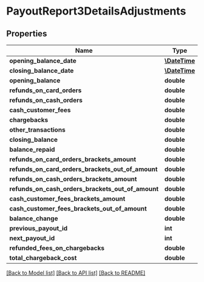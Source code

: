 # PayoutReport3DetailsAdjustments

## Properties
Name | Type | Description | Notes
------------ | ------------- | ------------- | -------------
**opening_balance_date** | [**\DateTime**](\DateTime.md) |  | [optional] 
**closing_balance_date** | [**\DateTime**](\DateTime.md) |  | [optional] 
**opening_balance** | **double** |  | [optional] 
**refunds_on_card_orders** | **double** |  | [optional] 
**refunds_on_cash_orders** | **double** |  | [optional] 
**cash_customer_fees** | **double** |  | [optional] 
**chargebacks** | **double** |  | [optional] 
**other_transactions** | **double** |  | [optional] 
**closing_balance** | **double** |  | [optional] 
**balance_repaid** | **double** |  | [optional] 
**refunds_on_card_orders_brackets_amount** | **double** |  | [optional] 
**refunds_on_card_orders_brackets_out_of_amount** | **double** |  | [optional] 
**refunds_on_cash_orders_brackets_amount** | **double** |  | [optional] 
**refunds_on_cash_orders_brackets_out_of_amount** | **double** |  | [optional] 
**cash_customer_fees_brackets_amount** | **double** |  | [optional] 
**cash_customer_fees_brackets_out_of_amount** | **double** |  | [optional] 
**balance_change** | **double** |  | [optional] 
**previous_payout_id** | **int** |  | [optional] 
**next_payout_id** | **int** |  | [optional] 
**refunded_fees_on_chargebacks** | **double** |  | [optional] 
**total_chargeback_cost** | **double** |  | [optional] 

[[Back to Model list]](../README.md#documentation-for-models) [[Back to API list]](../README.md#documentation-for-api-endpoints) [[Back to README]](../README.md)


